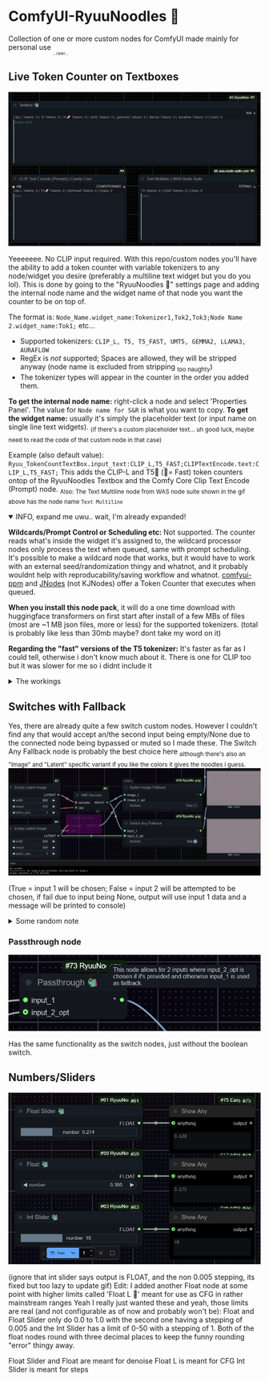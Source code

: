 # ComfyUI-RyuuNoodles 🐲

Collection of one or more custom nodes for ComfyUI made mainly for personal use <sub><sub><sub>...rawr...</sub></sub></sub>

## Live Token Counter on Textboxes

![Live token counter showcase](assets/token_counter_overlay.gif)

Yeeeeeee.
No CLIP input required. With this repo/custom nodes you'll have the ability to add a token counter with variable tokenizers to any node/widget you desire (preferably a multiline text widget but you do you lol).
This is done by going to the "RyuuNoodles 🐲" settings page and adding the internal node name and the widget name of that node you want the counter to be on top of.

The format is: `Node_Name.widget_name:Tokenizer1,Tok2,Tok3;Node Name 2.widget_name:Tok1;` etc...

- Supported tokenizers: `CLIP_L, T5, T5_FAST, UMT5, GEMMA2, LLAMA3, AURAFLOW`
- RegEx is _not_ supported; Spaces are allowed, they will be stripped anyway (node name is excluded from stripping <sub>too naughty</sub>)
- The tokenizer types will appear in the counter in the order you added them.

**To get the internal node name:** right-click a node and select 'Properties Panel'. The value for `Node name for S&R` is what you want to copy.
**To get the widget name:** usually it's simply the placeholder text (or input name on single line text widgets). <sub>(if there's a custom placeholder text... uh good luck, maybe need to read the code of that custom node in that case)</sub>

Example (also default value): `Ryuu_TokenCountTextBox.input_text:CLIP_L,T5_FAST;CLIPTextEncode.text:CLIP_L,T5_FAST;`
This adds the CLIP-L and T5🚀 (🚀= Fast) token counters ontop of the RyuuNoodles Textbox and the Comfy Core Clip Text Encode (Prompt) node.
<sub>Also: The Text Multiline node from WAS node suite shown in the gif above has the node name `Text Multiline`</sub>

<details open><summary>INFO, expand me uwu.. wait, I'm already expanded!</summary>

**Wildcards/Prompt Control or Scheduling etc:** Not supported. The counter reads what's inside the widget it's assigned to, the wildcard processor nodes only process the text when queued, same with prompt scheduling. It's possible to make a wildcard node that works, but it would have to work with an external seed/randomization thingy and whatnot, and it probably wouldnt help with reproducability/saving workflow and whatnot. [comfyui-ppm](https://github.com/pamparamm/ComfyUI-ppm) and [JNodes](https://github.com/JaredTherriault/ComfyUI-JNodes) (not KJNodes) offer a Token Counter that executes when queued.

**When you install this node pack**, it will do a one time download with huggingface transformers on first start after install of a few MBs of files (most are ~1 MB json files, more or less) for the supported tokenizers. (total is probably like less than 30mb maybe? dont take my word on it)

**Regarding the "fast" versions of the T5 tokenizer:** It's faster as far as I could tell, otherwise i don't know much about it. There is one for CLIP too but it was slower for me so i didnt include it</details>

<details><summary>The workings</summary>Too lazy to add detailed information here but the code to display it on the node is in [tokenCounterOverlay.js](/js/tokenCounterOverlay.js) using mainly `nodeType.prototype.onDrawForeground` and the code that turns text into tokens is in [update_token_count.py](/pyserver/update_token_count.py)

There is a minimal standalone version/script for CLIP-L here: <https://gist.github.com/DraconicDragon/10ac26d0d11ea9b14a0edae5d728bc96></details>

## Switches with Fallback

Yes, there are already quite a few switch custom nodes. However I couldn't find any that would accept an/the second input being empty/None due to the connected node being bypassed or muted so I made these.
The Switch Any Fallback node is probably the best choice here <sub>although there's also an "Image" and "Latent" specific variant if you like the colors it gives the noodles i guess.</sub>
![Showcase for switch nodes](assets/switches_showcase.png)

(True = input 1 will be chosen; False = input 2 will be attempted to be chosen, if fail due to input being None, output will use input 1 data and a message will be printed to console)
<details><summary>Some random note</summary>I briefly had the idea of allowing the user to add more switch nodes through a yaml with multiple inputs but I think this isn't good for reproducability/sharing the workflow.

A solution to still have a similar kind of thing is making a switch node that would allow a dynamic amount of inputs that increases using an option on the node or increases by 1 as inputs are being populated, however ComfyUI frontend updates are moving fast any changing how inputs work, and it seems like it breaks things like this (as can be seen on the Impact Pack Switch (Any) node as of writing, it doesn't create new inputs anymore) so I'm holding off working on that</details>

### Passthrough node

![Passthrough node showcase](assets/passthrough.png)

Has the same functionality as the switch nodes, just without the boolean switch.

## Numbers/Sliders

![numbers and sliders nodes showcase](assets/numbers_and_sliders.gif)

(ignore that int slider says output is FLOAT, and the non 0.005 stepping, its fixed but too lazy to update gif)
Edit: I added another Float node at some point with higher limits called 'Float L 🐲' meant for use as CFG in rather mainstream ranges
Yeah I really just wanted these and yeah, those limits are real (and not configurable as of now and probably won't be): Float and Float Slider only do 0.0 to 1.0 with the second one having a stepping of 0.005 and the Int Slider has a limit of 0-50 with a stepping of 1.
Both of the float nodes round with three decimal places to keep the funny rounding "error" thingy away.

Float Slider and Float are meant for denoise
Float L is meant for CFG
Int Slider is meant for steps
